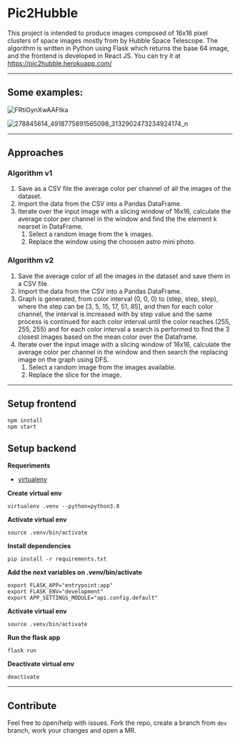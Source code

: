 # Pic2Hubble

This project is intended to produce images composed of 16x16 pixel clusters of space images mostly from by Hubble Space Telescope. The algorithm is written in Python using Flask which returns the base 64 image, and the frontend is developed in React JS.
You can try it at https://pic2hubble.herokuapp.com/

-------
## Some examples: 
![FRtiGynXwAAFtka](https://user-images.githubusercontent.com/36217766/166343384-8e91849f-bb6f-42ab-af99-eaf973ec9562.jpg)

![278845614_4918775891565098_3132902473234924174_n](https://user-images.githubusercontent.com/36217766/166343038-d1171d18-f226-422b-9ae5-5a879899ae3e.jpg)

-------

## Approaches
### Algorithm v1
1) Save as a CSV file the average color per channel of all the images of the dataset.
2) Import the data from the CSV into a Pandas DataFrame.
3) Iterate over the input image with a slicing window of 16x16, calculate the average color per channel in the window and find the
the element k nearset in DataFrame. 
    1) Select a random image from the k images.
    2) Replace the window using the choosen astro mini photo.
### Algorithm v2
1) Save the average color of all the images in the dataset and save them in a CSV file.
2) Import the data from the CSV into a Pandas DataFrame.
3) Graph is generated, from color interval (0, 0, 0) to (step, step, step), where the step can be [3, 5, 15, 17, 51, 85], and then for each color channel, the interval is increased with by step value and the same process is continued for each color interval until the color reaches (255, 255, 255) and for each color interval a search is performed to find the 3 closest images based on the mean color over the Dataframe.
4) Iterate over the input image with a slicing window of 16x16, calculate the average color per channel in the window and then search the replacing image on the graph using DFS.
    1) Select a random image from the images available.
    2) Replace the slice for the image.

-------

## Setup frontend
```
npm install
npm start
```
## Setup backend

**Requeriments**

- [virtualenv](https://virtualenv.pypa.io/en/latest/)

**Create virtual env**

`virtualenv .venv --python=python3.8`

**Activate virtual env**

`source .venv/bin/activate`

**Install dependencies**

`pip install -r requirements.txt`

**Add the next variables on .venv/bin/activate**
```
export FLASK_APP="entrypoint:app"
export FLASK_ENV="development"
export APP_SETTINGS_MODULE="api.config.default"
```
**Activate virtual env**

`source .venv/bin/activate`

**Run the flask app**
```
flask run 
```

**Deactivate virtual env**

`deactivate`

-------
## Contribute
Feel free to open/help with issues. Fork the repo, create a branch from `dev` branch, work your changes and open a MR. 

